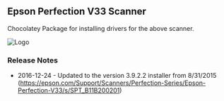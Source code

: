 ## Epson Perfection V33 Scanner
Chocolatey Package for installing drivers for the above scanner.

![Logo](https://cdn.rawgit.com/JCapriotti/chocolatey/master/Epson-Perfection-V33-Scanner/icon128.png)

### Release Notes
* 2016-12-24 - Updated to the version 3.9.2.2 installer from 8/31/2015 (https://epson.com/Support/Scanners/Perfection-Series/Epson-Perfection-V33/s/SPT_B11B200201)